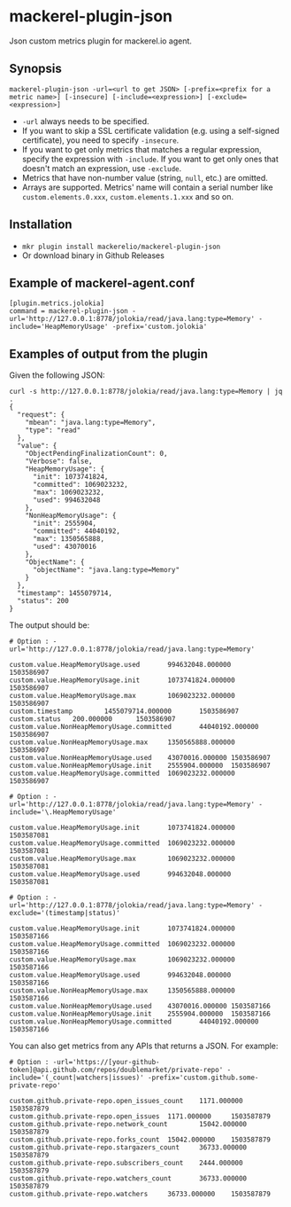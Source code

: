 mackerel-plugin-json
====================

Json custom metrics plugin for mackerel.io agent.

## Synopsis

```
mackerel-plugin-json -url=<url to get JSON> [-prefix=<prefix for a metric name>] [-insecure] [-include=<expression>] [-exclude=<expression>]
```

- `-url` always needs to be specified.
- If you want to skip a SSL certificate validation (e.g. using a self-signed certificate), you need to specify `-insecure`.
- If you want to get only metrics that matches a regular expression, specify the expression with `-include`. If you want to get only ones that doesn't match an expression, use `-exclude`.
- Metrics that have non-number value (string, `null`, etc.) are omitted.
- Arrays are supported. Metrics' name will contain a serial number like `custom.elements.0.xxx`, `custom.elements.1.xxx` and so on.

## Installation
- `mkr plugin install mackerelio/mackerel-plugin-json`
- Or download binary in Github Releases

## Example of mackerel-agent.conf

```
[plugin.metrics.jolokia]
command = mackerel-plugin-json -url='http://127.0.0.1:8778/jolokia/read/java.lang:type=Memory' -include='HeapMemoryUsage' -prefix='custom.jolokia'
```

## Examples of output from the plugin

Given the following JSON:

```
curl -s http://127.0.0.1:8778/jolokia/read/java.lang:type=Memory | jq .
{
  "request": {
    "mbean": "java.lang:type=Memory",
    "type": "read"
  },
  "value": {
    "ObjectPendingFinalizationCount": 0,
    "Verbose": false,
    "HeapMemoryUsage": {
      "init": 1073741824,
      "committed": 1069023232,
      "max": 1069023232,
      "used": 994632048
    },
    "NonHeapMemoryUsage": {
      "init": 2555904,
      "committed": 44040192,
      "max": 1350565888,
      "used": 43070016
    },
    "ObjectName": {
      "objectName": "java.lang:type=Memory"
    }
  },
  "timestamp": 1455079714,
  "status": 200
}
```

The output should be:

```
# Option : -url='http://127.0.0.1:8778/jolokia/read/java.lang:type=Memory'

custom.value.HeapMemoryUsage.used       994632048.000000        1503586907
custom.value.HeapMemoryUsage.init       1073741824.000000       1503586907
custom.value.HeapMemoryUsage.max        1069023232.000000       1503586907
custom.timestamp        1455079714.000000       1503586907
custom.status   200.000000      1503586907
custom.value.NonHeapMemoryUsage.committed       44040192.000000 1503586907
custom.value.NonHeapMemoryUsage.max     1350565888.000000       1503586907
custom.value.NonHeapMemoryUsage.used    43070016.000000 1503586907
custom.value.NonHeapMemoryUsage.init    2555904.000000  1503586907
custom.value.HeapMemoryUsage.committed  1069023232.000000       1503586907
```

```
# Option : -url='http://127.0.0.1:8778/jolokia/read/java.lang:type=Memory' -include='\.HeapMemoryUsage'

custom.value.HeapMemoryUsage.init       1073741824.000000       1503587081
custom.value.HeapMemoryUsage.committed  1069023232.000000       1503587081
custom.value.HeapMemoryUsage.max        1069023232.000000       1503587081
custom.value.HeapMemoryUsage.used       994632048.000000        1503587081
```

```
# Option : -url='http://127.0.0.1:8778/jolokia/read/java.lang:type=Memory' -exclude='(timestamp|status)'

custom.value.HeapMemoryUsage.init       1073741824.000000       1503587166
custom.value.HeapMemoryUsage.committed  1069023232.000000       1503587166
custom.value.HeapMemoryUsage.max        1069023232.000000       1503587166
custom.value.HeapMemoryUsage.used       994632048.000000        1503587166
custom.value.NonHeapMemoryUsage.max     1350565888.000000       1503587166
custom.value.NonHeapMemoryUsage.used    43070016.000000 1503587166
custom.value.NonHeapMemoryUsage.init    2555904.000000  1503587166
custom.value.NonHeapMemoryUsage.committed       44040192.000000 1503587166
```

You can also get metrics from any APIs that returns a JSON. For example:

```
# Option : -url='https://[your-github-token]@api.github.com/repos/doublemarket/private-repo' -include='(_count|watchers|issues)' -prefix='custom.github.some-private-repo'

custom.github.private-repo.open_issues_count    1171.000000     1503587879
custom.github.private-repo.open_issues  1171.000000     1503587879
custom.github.private-repo.network_count        15042.000000    1503587879
custom.github.private-repo.forks_count  15042.000000    1503587879
custom.github.private-repo.stargazers_count     36733.000000    1503587879
custom.github.private-repo.subscribers_count    2444.000000     1503587879
custom.github.private-repo.watchers_count       36733.000000    1503587879
custom.github.private-repo.watchers     36733.000000    1503587879
```
